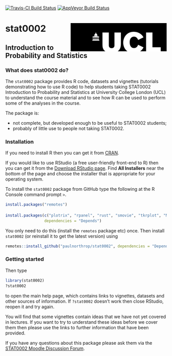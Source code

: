 
<!-- README.md is generated from README.Rmd. Please edit that file -->

[![Travis-CI Build
Status](https://travis-ci.org/paulnorthrop/stat0002.svg?branch=master)](https://travis-ci.org/paulnorthrop/stat0002)
[![AppVeyor Build
Status](https://ci.appveyor.com/api/projects/status/github/paulnorthrop/stat0002?branch=master&svg=true)](https://ci.appveyor.com/project/paulnorthrop/stat0002)

# stat0002 <img src="standalone.png" align="right" />

## Introduction to Probability and Statistics

### What does stat0002 do?

The `stat0002` package provides R code, datasets and vignettes
(tutorials demonstrating how to use R code) to help students taking
STAT0002 Introduction to Probability and Statistics at University
College London (UCL) to understand the course material and to see how R
can be used to perform some of the analyses in the course.

The package is:

  - not complete, but developed enough to be useful to STAT0002
    students;
  - probably of little use to people not taking STAT0002.

### Installation

If you need to install R then you can get it from
[CRAN](https://cran.r-project.org/).

If you would like to use RStudio (a free user-friendly front-end to R)
then you can get it from the [Download RStudio
page](https://www.rstudio.com/products/rstudio/download/). Find **All
Installers** near the bottom of the page and choose the installer that
is appropriate for your operating system.

To install the `stat0002` package from GitHub type the following at the
R Console command prompt `>`.

``` r
install.packages("remotes")

install.packages(c("plotrix", "rpanel", "rust", "smovie", "tkrplot", "MASS", "knitr", "distributions3"), 
                 dependencies = "Depends")
```

You only need to do this (install the `remotes` package etc) once. Then
install `stat0002` (or reinstall it to get the latest version) using

``` r
remotes::install_github("paulnorthrop/stat0002", dependencies = "Depends", build_vignettes = TRUE)
```

### Getting started

Then type

``` r
library(stat0002)
?stat0002
```

to open the main help page, which contains links to vignettes, datasets
and other sources of information. If `?stat0002` doesn’t work then close
RStudio, reopen it and try again.

You will find that some vignettes contain ideas that we have not yet
covered in lectures. If you want to try to understand these ideas before
we cover them then please use the links to further information that have
been provided.

If you have any questions about this package please ask them via the
[STAT0002 Moodle Discussion
Forum](https://moodle.ucl.ac.uk/mod/hsuforum/view.php?id=866683).
